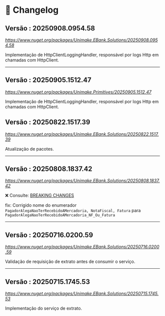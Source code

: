 ﻿# 🔖 Changelog

## Versão : 20250908.0954.58
_https://www.nuget.org/packages/Unimake.EBank.Solutions/20250908.0954.58_
Implementação de HttpClientLoggingHandler, responsável por logs Http em chamadas com HttpClient.

---

## Versão : 20250905.1512.47

_https://www.nuget.org/packages/Unimake.Primitives/20250905.1512.47_

Implementação de HttpClientLoggingHandler, responsável por logs Http em chamadas com HttpClient.


## Versão : 20250822.1517.39

_https://www.nuget.org/packages/Unimake.EBank.Solutions/20250822.1517.39_

Atualização de pacotes.

---

## Versão : 20250808.1837.42

_https://www.nuget.org/packages/Unimake.EBank.Solutions/20250808.1837.42_

❌ Consulte: [BREAKING CHANGES](BREAKING_CHANGES.md#versão--20250808183742)

fix: Corrigido nome do enumerador `PagadorAlegaNaoTerRecebidoAMercadoria, NotaFiscal, Fatura` para `PagadorAlegaNaoTerRecebidoAMercadoria_NF_Ou_Fatura`

---

## Versão : 20250716.0200.59
_https://www.nuget.org/packages/Unimake.EBank.Solutions/20250716.0200.59_

Validação de requisição de extrato antes de consumir o serviço.

---

## Versão : 20250715.1745.53
_https://www.nuget.org/packages/Unimake.EBank.Solutions/20250715.1745.53_

Implementação do serviço de extrato.

